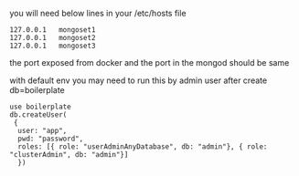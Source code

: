 you will need below lines in your /etc/hosts file

```
127.0.0.1	mongoset1
127.0.0.1	mongoset2
127.0.0.1	mongoset3
```

the port exposed from docker and the port in the mongod should be same

with default env
you may need to run this by admin user after create db=boilerplate

```
use boilerplate
db.createUser(
 {
  user: "app",
  pwd: "password",
  roles: [{ role: "userAdminAnyDatabase", db: "admin"}, { role: "clusterAdmin", db: "admin"}]
  })

```
